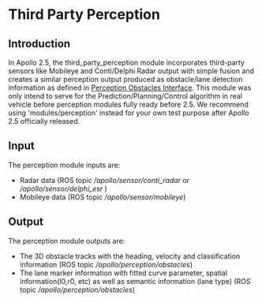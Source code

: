 # Third Party Perception

## Introduction
In Apollo 2.5, the third_party_perception module incorporates third-party sensors like Mobileye and Conti/Delphi Radar output with simple fusion and creates a similar perception output produced as obstacle/lane detection information as defined in [Perception Obstacles Interface](https://github.com/ApolloAuto/apollo/blob/master/modules/common_msgs/perception_msgs/perception_obstacle.proto). This module was only intend to serve for the Prediction/Planning/Control algorithm in real vehicle before perception modules fully ready before 2.5. We recommend using 'modules/perception' instead for your own test purpose after Apollo 2.5 officially released.

## Input

The perception module inputs are:

- Radar data (ROS topic _/apollo/sensor/conti_radar_ or _/apollo/sensor/delphi_esr_ )
- Mobileye data (ROS topic _/apollo/sensor/mobileye_)

## Output

The perception module outputs are:

* The 3D obstacle tracks with the heading, velocity and classification information (ROS topic _/apollo/perception/obstacles_)
* The lane marker information with fitted curve parameter, spatial information(l0,r0, etc) as well as semantic information (lane type) (ROS topic _/apollo/perception/obstacles_)
